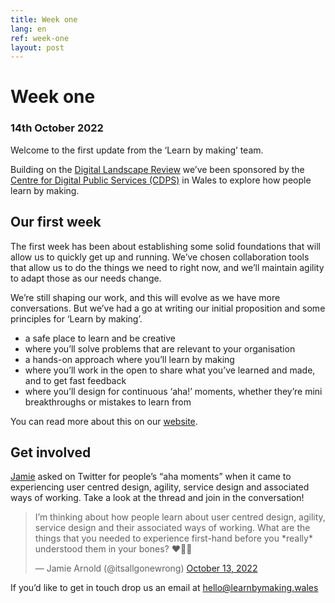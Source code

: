 ```yaml
---
title: Week one
lang: en
ref: week-one
layout: post
---
```


# Week one
### 14th October 2022

Welcome to the first update from the ‘Learn by making’ team.

Building on the [Digital Landscape Review](https://digitalpublicservices.gov.wales/our-work/completed-projects/digital-landscape-review/) we’ve been sponsored by the [Centre for Digital Public Services (CDPS)](https://digitalpublicservices.gov.wales/) in Wales to explore how people learn by making.

## Our first week

The first week has been about establishing some solid foundations that will allow us to quickly get up and running. We’ve chosen collaboration tools that allow us to do the things we need to right now, and we’ll maintain agility to adapt those as our needs change.

We’re still shaping our work, and this will evolve as we have more conversations. But we’ve had a go at writing our initial proposition and some principles for ‘Learn by making’.

* a safe place to learn and be creative
* where you’ll solve problems that are relevant to your organisation
* a hands-on approach where you’ll learn by making
* where you’ll work in the open to share what you’ve learned and made, and to get fast feedback
* where you’ll design for continuous ‘aha!’ moments, whether they’re mini breakthroughs or mistakes to learn from

You can read more about this on our [website](https://learnbymaking.wales).

## Get involved

[Jamie](https://twitter.com/itsallgonewrong) asked on Twitter for people’s “aha moments” when it came to experiencing user centred design, agility, service design and associated ways of working. Take a look at the thread and join in the conversation!   

<blockquote class="twitter-tweet"><p lang="en" dir="ltr">I’m thinking about how people learn about user centred design, agility, service design and their associated ways of working. What are the things that you needed to experience first-hand before you *really* understood them in your bones? ❤️🦴🙏</p>&mdash; Jamie Arnold (@itsallgonewrong) <a href="https://twitter.com/itsallgonewrong/status/1580493265769402371?ref_src=twsrc%5Etfw">October 13, 2022</a></blockquote> <script async src="https://platform.twitter.com/widgets.js" charset="utf-8"></script>

If you’d like to get in touch drop us an email at [hello@learnbymaking.wales](hello@learnbymaking.wales)
